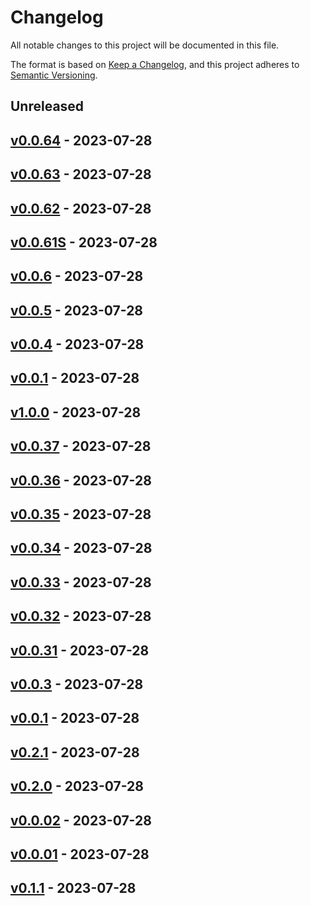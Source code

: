 # Changelog

All notable changes to this project will be documented in this file.

The format is based on [Keep a Changelog](https://keepachangelog.com/en/1.0.0/),
and this project adheres to [Semantic Versioning](https://semver.org/spec/v2.0.0.html).

## Unreleased

## [v0.0.64](https://github.com/cheshire-cat-ai/ccat-api-py/releases/tag/v0.0.64) - 2023-07-28

## [v0.0.63](https://github.com/cheshire-cat-ai/ccat-api-py/releases/tag/v0.0.63) - 2023-07-28

## [v0.0.62](https://github.com/cheshire-cat-ai/ccat-api-py/releases/tag/v0.0.62) - 2023-07-28

## [v0.0.61S](https://github.com/cheshire-cat-ai/ccat-api-py/releases/tag/v0.0.61S) - 2023-07-28

## [v0.0.6](https://github.com/cheshire-cat-ai/ccat-api-py/releases/tag/v0.0.6) - 2023-07-28

## [v0.0.5](https://github.com/cheshire-cat-ai/ccat-api-py/releases/tag/v0.0.5) - 2023-07-28

## [v0.0.4](https://github.com/cheshire-cat-ai/ccat-api-py/releases/tag/v0.0.4) - 2023-07-28

## [v0.0.1](https://github.com/cheshire-cat-ai/ccat-api-py/releases/tag/v0.0.1) - 2023-07-28

## [v1.0.0](https://github.com/cheshire-cat-ai/ccat-api-py/releases/tag/v1.0.0) - 2023-07-28

## [v0.0.37](https://github.com/cheshire-cat-ai/ccat-api-py/releases/tag/v0.0.37) - 2023-07-28

## [v0.0.36](https://github.com/cheshire-cat-ai/ccat-api-py/releases/tag/v0.0.36) - 2023-07-28

## [v0.0.35](https://github.com/cheshire-cat-ai/ccat-api-py/releases/tag/v0.0.35) - 2023-07-28

## [v0.0.34](https://github.com/cheshire-cat-ai/ccat-api-py/releases/tag/v0.0.34) - 2023-07-28

## [v0.0.33](https://github.com/cheshire-cat-ai/ccat-api-py/releases/tag/v0.0.33) - 2023-07-28

## [v0.0.32](https://github.com/cheshire-cat-ai/ccat-api-py/releases/tag/v0.0.32) - 2023-07-28

## [v0.0.31](https://github.com/cheshire-cat-ai/ccat-api-py/releases/tag/v0.0.31) - 2023-07-28

## [v0.0.3](https://github.com/cheshire-cat-ai/ccat-api-py/releases/tag/v0.0.3) - 2023-07-28

## [v0.0.1](https://github.com/cheshire-cat-ai/ccat-api-py/releases/tag/v0.0.1) - 2023-07-28

## [v0.2.1](https://github.com/cheshire-cat-ai/ccat-api-py/releases/tag/v0.2.1) - 2023-07-28

## [v0.2.0](https://github.com/cheshire-cat-ai/ccat-api-py/releases/tag/v0.2.0) - 2023-07-28

## [v0.0.02](https://github.com/cheshire-cat-ai/ccat-api-py/releases/tag/v0.0.02) - 2023-07-28

## [v0.0.01](https://github.com/cheshire-cat-ai/ccat-api-py/releases/tag/v0.0.01) - 2023-07-28

## [v0.1.1](https://github.com/cheshire-cat-ai/ccat-api-py/releases/tag/v0.1.1) - 2023-07-28


